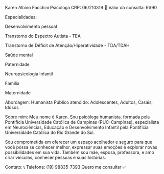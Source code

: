Karen Albino Facchini
Psicóloga
CRP: 06/210319
📌 Valor da consulta: R$90

Especialidades:

Desenvolvimento pessoal

Transtorno do Espectro Autista - TEA

Transtorno de Déficit de Atenção/Hiperatividade - TDA/TDAH

Saúde mental

Paternidade

Neuropsicologia Infantil

Família

Maternidade

Abordagem: Humanista
Público atendido: Adolescentes, Adultos, Casais, Idosos

Sobre mim:
Meu nome é Karen. Sou psicóloga humanista, formada pela Pontifícia Universidade Católica de Campinas (PUC-Campinas), especialista em Neurociências, Educação e Desenvolvimento Infantil pela Pontifícia Universidade Católica do Rio Grande do Sul.

Sou comprometida em oferecer um espaço acolhedor e seguro para que você possa se conhecer melhor, expressar suas emoções e explorar novas possibilidades em sua vida. Também sou mãe, esposa, professora, e amo criar vínculos, conhecer pessoas e suas histórias.

Contato:
📞 Telefone: (19) 98835-7393
Quero me consultar ✅